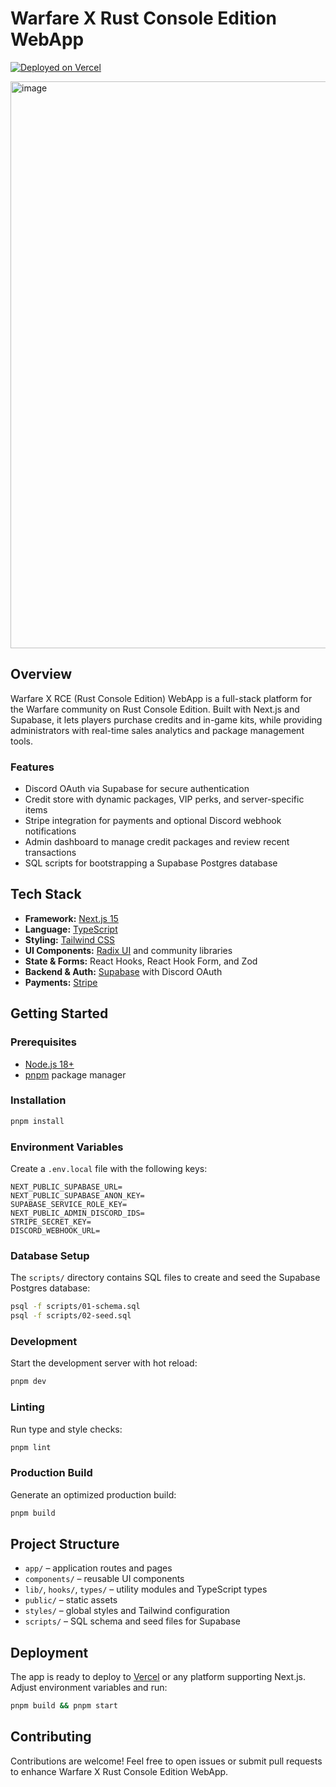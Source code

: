 # Warfare X Rust Console Edition WebApp

[![Deployed on Vercel](https://img.shields.io/badge/Deployed%20on-Vercel-black?style=for-the-badge&logo=vercel)](https://vercel.com)

<img width="1513" height="907" alt="image" src="https://github.com/user-attachments/assets/5fa5b1bb-a7a8-4098-a590-1d2e0997f0cc" />

## Overview

Warfare X RCE (Rust Console Edition) WebApp is a full-stack platform for the Warfare community on Rust Console Edition. Built with Next.js and Supabase, it lets players purchase credits and in-game kits, while providing administrators with real-time sales analytics and package management tools.

### Features

- Discord OAuth via Supabase for secure authentication
- Credit store with dynamic packages, VIP perks, and server-specific items
- Stripe integration for payments and optional Discord webhook notifications
- Admin dashboard to manage credit packages and review recent transactions
- SQL scripts for bootstrapping a Supabase Postgres database

## Tech Stack

- **Framework:** [Next.js 15](https://nextjs.org)
- **Language:** [TypeScript](https://www.typescriptlang.org)
- **Styling:** [Tailwind CSS](https://tailwindcss.com)
- **UI Components:** [Radix UI](https://www.radix-ui.com) and community libraries
- **State & Forms:** React Hooks, React Hook Form, and Zod
- **Backend & Auth:** [Supabase](https://supabase.com) with Discord OAuth
- **Payments:** [Stripe](https://stripe.com)

## Getting Started

### Prerequisites
- [Node.js 18+](https://nodejs.org)
- [pnpm](https://pnpm.io) package manager

### Installation
```bash
pnpm install
```

### Environment Variables

Create a `.env.local` file with the following keys:

```
NEXT_PUBLIC_SUPABASE_URL=
NEXT_PUBLIC_SUPABASE_ANON_KEY=
SUPABASE_SERVICE_ROLE_KEY=
NEXT_PUBLIC_ADMIN_DISCORD_IDS=
STRIPE_SECRET_KEY=
DISCORD_WEBHOOK_URL=
```

### Database Setup

The `scripts/` directory contains SQL files to create and seed the Supabase Postgres database:

```bash
psql -f scripts/01-schema.sql
psql -f scripts/02-seed.sql
```

### Development
Start the development server with hot reload:
```bash
pnpm dev
```

### Linting
Run type and style checks:
```bash
pnpm lint
```

### Production Build
Generate an optimized production build:
```bash
pnpm build
```

## Project Structure

- `app/` – application routes and pages
- `components/` – reusable UI components
- `lib/`, `hooks/`, `types/` – utility modules and TypeScript types
- `public/` – static assets
- `styles/` – global styles and Tailwind configuration
- `scripts/` – SQL schema and seed files for Supabase

## Deployment

The app is ready to deploy to [Vercel](https://vercel.com) or any platform supporting Next.js. Adjust environment variables and run:
```bash
pnpm build && pnpm start
```

## Contributing

Contributions are welcome! Feel free to open issues or submit pull requests to enhance Warfare X Rust Console Edition WebApp.

